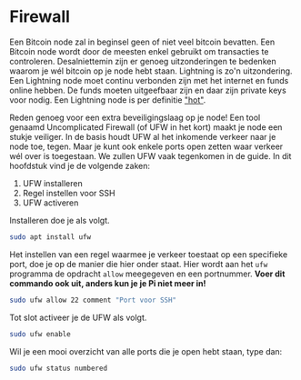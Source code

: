 # Firewall

Een Bitcoin node zal in beginsel geen of niet veel bitcoin bevatten. Een Bitcoin node wordt door de meesten enkel gebruikt om transacties te controleren. Desalniettemin zijn er genoeg uitzonderingen te bedenken waarom je wél bitcoin op je node hebt staan. Lightning is zo'n uitzondering. Een Lightning node moet continu verbonden zijn met het internet en funds online hebben. De funds moeten uitgeefbaar zijn en daar zijn private keys voor nodig. Een Lightning node is per definitie ["hot"](https://www.investopedia.com/terms/h/hot-wallet.asp).

Reden genoeg voor een extra beveiligingslaag op je node! Een tool genaamd Uncomplicated Firewall \(of UFW in het kort\) maakt je node een stukje veiliger. In de basis houdt UFW al het inkomende verkeer naar je node toe, tegen. Maar je kunt ook enkele ports open zetten waar verkeer wél over is toegestaan. We zullen UFW vaak tegenkomen in de guide. In dit hoofdstuk vind je de volgende zaken:

1. UFW installeren
2. Regel instellen voor SSH
3. UFW activeren

Installeren doe je als volgt.

```bash
sudo apt install ufw
```

Het instellen van een regel waarmee je verkeer toestaat op een specifieke port, doe je op de manier die hier onder staat. Hier wordt aan het `ufw` programma de opdracht `allow` meegegeven en een portnummer. **Voer dit commando ook uit, anders kun je je Pi niet meer in!**

```bash
sudo ufw allow 22 comment "Port voor SSH"
```

Tot slot activeer je de UFW als volgt.

```bash
sudo ufw enable
```

Wil je een mooi overzicht van alle ports die je open hebt staan, type dan:

```bash
sudo ufw status numbered
```

